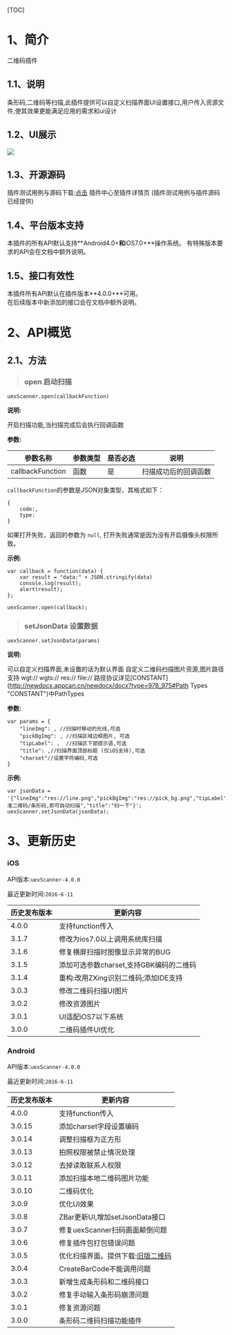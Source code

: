 
[TOC]

# 1、简介
二维码插件
## 1.1、说明
条形码,二维码等扫描,此插件提供可以自定义扫描界面UI设置接口,用户传入资源文件,使其效果更能满足应用的需求和ui设计

## 1.2、UI展示

 ![](http://newdocx.appcan.cn/docximg/150439g2015y6g16o.png)
## 1.3、开源源码
插件测试用例与源码下载:[点击](http://plugin.appcan.cn/details.html?id=184_index) 插件中心至插件详情页 (插件测试用例与插件源码已经提供)

## 1.4、平台版本支持
本插件的所有API默认支持**Android4.0+**和**iOS7.0+**操作系统。
有特殊版本要求的API会在文档中额外说明。

## 1.5、接口有效性
本插件所有API默认在插件版本**4.0.0+**可用。  
在后续版本中新添加的接口会在文档中额外说明。  


# 2、API概览

## 2.1、方法
> ### open 启动扫描

`uexScanner.open(callbackFunction)`

**说明:**

开启扫描功能,当扫描完成后会执行回调函数

**参数:**

|  参数名称 | 参数类型  | 是否必选  |  说明 |
| ----- | ----- | ----- | ----- |
| callbackFunction| 函数| 是 |扫描成功后的回调函数|

`callbackFunction`的参数是JSON对象类型，其格式如下：

```
{
    code:, 
    type:
}
```
如果打开失败，返回的参数为 `null`, 打开失败通常是因为没有开启摄像头权限所致。

**示例:**

```
var callback = function(data) {
    var result = "data:" + JSON.stringify(data)
    console.log(result);
    alert(result);
};

uexScanner.open(callback);

```

> ### setJsonData 设置数据

`uexScanner.setJsonData(params)`

**说明:**

可以自定义扫描界面,未设置的话为默认界面
自定义二维码扫描图片资源,图片路径支持 wgt:// wgts:// res:// file://  路径协议详见[CONSTANT](http://newdocx.appcan.cn/newdocx/docx?type=978_975#Path Types "CONSTANT")中PathTypes

**参数:**

```
var params = {
    "lineImg": , //扫描时移动的光线,可选
    "pickBgImg": , //扫描区域边框图片, 可选
    "tipLabel": ,  //扫描区下部提示语,可选
    "title": ,//扫描界面顶部标题 (仅iOS支持),可选
    "charset"//设置字符编码,可选
}
```

**示例:**

```
var jsonData = '{"lineImg":"res://line.png","pickBgImg":"res://pick_bg.png","tipLabel":"对准二维码/条形码,即可自动扫描","title":"扫一下"}';
uexScanner.setJsonData(jsonData);
```


# 3、更新历史

### iOS

API版本:`uexScanner-4.0.0`

最近更新时间:`2016-6-11`

| 历史发布版本 | 更新内容 |
| ----- | ----- |
| 4.0.0 | 支持function传入 |
| 3.1.7 | 修改为ios7.0以上调用系统库扫描 |
| 3.1.6 | 修复横屏扫描时图像显示异常的BUG |
| 3.1.5 | 添加可选参数charset,支持GBK编码的二维码 |
| 3.1.4 | 重构:改用ZXing识别二维码;添加IDE支持 |
| 3.0.3 | 修改二维码扫描UI图片 |
| 3.0.2 | 修改资源图片 |
| 3.0.1 | UI适配iOS7以下系统 |
| 3.0.0 | 二维码插件UI优化 |

### Android

API版本:`uexScanner-4.0.0`

最近更新时间:`2016-6-11`

| 历史发布版本 | 更新内容 |
| ----- | ----- |
| 4.0.0 | 支持function传入 |
| 3.0.15 | 添加charset字段设置编码 |
| 3.0.14 | 调整扫描框为正方形 |
| 3.0.13 | 拍照权限被禁止情况处理 |
| 3.0.12 | 去掉读取联系人权限 |
| 3.0.11 | 添加扫描本地二维码图片功能 |
| 3.0.10 | 二维码优化 |
| 3.0.9 | 优化UI效果 |
| 3.0.8 | ZBar更新UI,增加setJsonData接口 |
| 3.0.7 | 修复uexScanner扫码画面颠倒问题 |
| 3.0.6 | 修复插件包打包错误问题 |
| 3.0.5 | 优化扫描界面。提供下载:[旧版二维码](/docAttach/975/uexScanner-3.0.5.zip "旧版二维码") |
| 3.0.4 | CreateBarCode不能调用问题 |
| 3.0.3 | 新增生成条形码和二维码接口 |
| 3.0.2 | 修复手动输入条形码崩溃问题 |
| 3.0.1 | 修复资源问题 |
| 3.0.0 | 条形码二维码扫描功能插件 |
